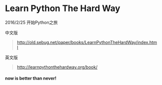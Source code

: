 # Learn Python The Hard Way
2016/2/25
开始Python之旅

中文版
> http://old.sebug.net/paper/books/LearnPythonTheHardWay/index.html

英文版
> http://learnpythonthehardway.org/book/

#### now is better than never!